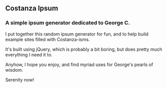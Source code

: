 ## Costanza Ipsum
### A simple ipsum generator dedicated to George C.

I put together this random ipsum generator for fun, and to help build example sites filled with Costanza-isms.

It's built using jQuery, which is probably a bit boring, but does pretty much everything I need it to.

Anyhow, I hope you enjoy, and find myriad uses for George's pearls of wisdom.

Serenity now!
